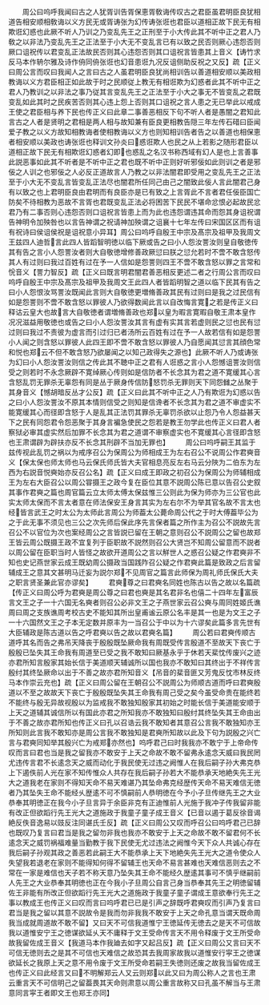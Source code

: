 <!-- { "loadSidebar": true } -->
　　周公曰呜呼我闻曰古之人犹胥训告胥保恵胥敎诲传叹古之君臣虽君明臣良犹相道告相安顺相敎诲以义方民无或胥诪张为幻传诪张诳也君臣以道相正故下民无有相欺诳幻惑也此厥不听人乃训之乃变乱先王之正刑至于小大传此其不听中正之君人乃敎之以非法乃变乱先王之正法至于小大无不变乱言已有以致之民否则厥心违怨否则厥口诅祝传以君变乱正法故民否则其心违怨否则其口诅祝言皆患其上音义【诪竹求反马本作辀尔雅及诗作侜同侜张诳也幻音患诳九况反诅侧助反祝之又反】疏【正义曰周公言而叹曰我闻人之言曰古之人虽君明臣良犹尚相训告以善道相安顺以美政相教诲以义方君臣相正如此故于时之民顺従上教无有相诳欺为幻惑者此其不听中正之君人乃教训之以非法之事乃従其言变乱先王之正法至于小大之事无不皆变乱之君既变乱如此其时之民疾苦否则其心违上怨上否则其口诅祝之言人患之无已举此以戒成王使之君臣相与养下民也传正义曰此章二事善恶相反下句不听人者是愚闇之君知此言古之人者是贤明之君相是两人相与故知兼有臣良更相教告隠三年左传石碏曰臣闻爱子教之以义方故知相教诲者使相教诲以义方也则知相训告者告之以善道也相保恵者相安顺以美政也诪张诳也释训文孙炎曰惑诳欺人也民之从上若影之随形君臣以道相正故下民无有相欺诳幻惑者幻即也惑乱之名汉书称西域有幻人是也上言善事此説恶事如此其不听者是不听中正之君也既不听中正则好听邪佞如此则训之者是邪佞之人训之也邪佞之人必反正道故言人乃教之以非法闇君即受用之变乱先王之正法至于小大无不变乱言皆变乱正法尽也闇君所任同己由己之闇致此佞人言此闇君己身有以致之也上君明臣良由君明而有良臣亦是已有致之上言胥此不言者君任佞臣国亡防矣不待相教为恶故不言胥也君既变乱正法必将困苦下民民不堪命忿恨必起故民忿君乃有二事否则心违怨否则口诅祝言皆患上而为此也违怨谓违其命而怨其身诅祝谓告神明令加殃咎也以言告神谓之祝请神加殃谓之诅襄十七年左传曰宋国区区而有诅有祝诗曰侯诅侯祝是诅祝意小异耳】周公曰呜呼自殷王中宗及髙宗及祖甲及我周文王兹四人迪哲言此四人皆蹈智明徳以临下厥或告之曰小人怨汝詈汝则皇自敬徳传其有告之言小人怨詈汝者则大自敬徳增修善政厥愆曰朕之愆允若时不啻不敢含怒传其人有过则曰我过百姓有过在予一人信如是怨詈则四王不啻不敢含怒以罪之言常和恱音义【詈力智反】疏【正义曰既言明君闇君善恶相反更述二者之行周公言而叹曰呜呼自殷王中宗及髙宗及祖甲及我周文王此四人者皆蹈明智之道以临下民其有告之曰小人怨恨汝骂詈汝既闻此言则大自敬徳更増脩善政其民有过则曰是我之过民信有如是怨詈则不啻不敢含怒以罪彼人乃欲得数闻此言以自改悔言寛之若是传正义曰释诂云皇大也故言大自敬徳者谓増脩善政也郑以皇为暇言寛暇自敬王肃本皇作况况滋益用敬徳也或告之曰小人怨汝詈汝其言有虚有实其言若虚则民之愆也民有愆过则曰我过不责彼为虚言而引过归已者汤所云百姓有过在予一人故若信有如是怨詈小人闻之则含怒以罪彼人此四王即不啻不敢含怒以罪彼人乃自愿闻其愆言其顔色常和悦也郑云不但不敢含怒乃欲屡闻之以知己政得失之源也】此厥不听人乃或诪张为幻曰小人怨汝詈汝则信之传此其不聴中正之君有人诳惑之言小人怨憾诅詈汝则信受之则若时不永念厥辟不寛绰厥心传则如是信防者不长念其为君之道不寛缓其心言含怒乱罚无罪杀无辜怨有同是丛于厥身传信防怒罚杀无罪则天下同怨雠之丛聚于其身音义【憾胡暗反丛才公反】疏【正义曰此其不听中正之人乃有欺诳为幻惑以告之曰小人怨汝詈汝不原其本情则信受之则知是信谗者不长念其为君之道不审虚实不能寛缓其心而径即含怒于人是乱其正法罚其罪杀无辜罚杀欲以止怨乃令人怨益甚天下之民有同怨君令怨恶聚于其身言褊急使民之怨若是教王勿学此也传正义曰君人者察狱必审其虚实然后加罪不长念其为君之道谓不审察虚实也不寛缓其心言径即含怒也王肃谓辟为辟扶亦反不长念其刑辟不当加无罪也】
　　周公曰呜呼嗣王其监于兹传视此乱罚之祸以为戒序召公为保周公为师相成王为左右召公不说周公作君奭音义【保太保也师太师也马云保氏师氏皆大夫官相息亮反左右马云分陜为二伯东为左西为右説音悦奭始亦反召公名】疏【正义曰成王即政之初召公为保周公为师辅相成王为左右大臣召公以周公甞摄王之政今复在臣位其意不説周公陈已意以告召公史叙其事作君奭之篇也周官篇云立太师太傅太保兹惟三公则此为保为师亦为三公官也此实太师太保而不言太者意在师法保安王身言其实为左右尔不为举其官名故不言太也经皆言武王之时太公为太师此言周公为师葢太公薨命周公代之于时大傅葢毕公为之于此无事不须见也三公之次先师后保此序先言保者篇之所作主为召公不説故先言召公不以官位为次也案经周公之言皆説已留在王朝之意则召公不説周公之留也故郑王皆云周公既摄王政不宜复列于臣职故不説然则召公大贤岂不知周公留意而不説者以周公留在臣职当时人皆怪之故欲开道周公之言以觧世人之惑召公疑之作君奭非不知也史记燕世家云成王既幼周公摄政当国践阼召公疑之作君奭此篇是致政之后言留辅成王之意其文甚明马迁妄为説尔郑不见周官之篇言此师保为周礼师氏保氏大夫之职言贤圣兼此官亦谬矣】
　　君奭尊之曰君奭名同姓也陈古以告之故以名篇疏【传正义曰周公呼为君奭是周公尊之曰君也奭是其名君非名也僖二十四年左富辰言文王之子一十六国无名奭者则召公必非文王之子燕世家云召公奭与周同姓姬氏谯周曰周之支族谯周考校古史不能知其所出皇甫谧云原公名丰是其一也是为文王之子一十六国然文王之子本无定数并原丰为一当召公于中以为十六谬矣此篇多言先世有大臣辅政是陈古道以告之呼君奭以告之故以君奭名篇】
　　周公若曰君奭传顺古道呼其名而告之弗吊天降丧于殷殷既坠厥命我有周既受传言殷道不至故天下丧亡于殷殷已坠失其王命我有周道至已受之我不敢知曰厥基永乎于休若天棐忱传废兴之迹亦君所知言殷家其始长信于美道顺天辅诚所以国也我亦不敢知曰其终出于不祥传言殷纣其终坠厥命以出于不善之故亦君所知音义【吊音的棐音匪又芳鬼反忱市林反终马本作崇云充也】疏【正义曰周公留在王朝召公不説周公为师顺古道而呼曰君奭殷道以不至之故故天下丧亡于殷殷既坠失其王命我有周己受之矣今虽受命贵在能终若不能终与殷无异故视殷以为监戒我不敢独知殷家其初始之时能长信于美道能安顺于上天之道辅其诚信所以有国此亦君之所知我亦不敢独知曰殷纣其终坠失其王命由出于不善之故亦君所知也传正义曰孔以召诰云我不敢知者其意召公言我不敢独知亦王所知则此言我不敢知亦是周公言我不敢独知是君奭所知故以此及下句为説殷之兴亡言与君奭同知举其殷兴亡为戒郑亦然也】呜呼君己曰时我我亦不敢宁于上帝命传叹而言曰君也当是我之留我亦不敢安于上天之命故不敢不留弗永逺念天威曰我民罔尤违传言君不长逺念天之威而动化于我民使无过违之阙惟人在我后嗣子孙大弗克恭上下遏佚前人光在家不知传惟众人共存在我后嗣子孙若大不能恭承天地絶失先王光大之道我老在家则不得知天命不易天难谌乃其坠命弗克经歴传天命不易天难信无徳者乃其坠失王命不能经乆歴逺不可不慎嗣前人恭明徳在今予小子旦传继先王之大业恭奉其明徳正在我今小子旦言异于余臣非克有正迪惟前人光施于我冲子传我留非能有改正但欲蹈行先王光大之道施政于我童子童子成王音义【已音以遏于葛反徐音谒絶反佚音逸易以豉反注同谌氏壬反】疏【正义曰周公又叹而呼召公曰呜呼君己已辞也既叹乃复言曰君当是我之留勿非我也我亦不敢安于上天之命故不敢不留君何不长逺念天之威罚祸福难量当勤教于我下民使无尤过违法之阙惟今天下众人共诚心存在我后嗣子孙观其政之善恶若此嗣王大不能恭承上天下地絶失先王光大之道令使众人失望我若退老在家则不能得知何得不留辅王也天命不易言甚难也天难信恶则去之不常在一家是难信也天子若不称天意乃坠失其王命不能经久歴逺其事可不慎乎继嗣前人先王之大业恭奉其明徳也正在今我小子旦周公自言己身当恭奉其先王之明徳留辅佐王非能有所改正但欲蹈行先王光大之道施政于我童子童子谓成王意欲奉行先王之事以教成王也传正义曰叹而言曰呜呼君已已是引声之辞既呼君奭叹而引声乃复言曰君当是我之留以其意不説故令是我而勿非我我不敢安于上天之命孔意当谓天既命周我当成就周道故不敢不留】又曰天不可信我道惟宁王徳延传无徳去之是天不可信故我以道惟安宁王之徳谋欲延乆天不庸释于文王受命传言天不用令释废于文王所受命故我留佐成王音义【我道马本作我廸去如字又起吕反】疏【正义曰周公又言曰天不可信无徳则去之是其不可信也天难信之故恐其去我周家故我以道惟安行寜王之徳谋欲延长之我原上天之意不用令废于文王所受命若嗣王失徳则还废之故我当留佐成王也传正义曰此经言又曰不明解郑云人又云则郑以此又曰为周公称人之言也王肃云重言天不可信明己之留葢畏其天命则肃意以周公重言故称又曰孔虽不解当与王肃意同言寜王者即文王也郑王亦同】
